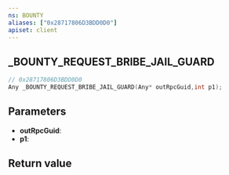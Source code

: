 ```yaml
---
ns: BOUNTY
aliases: ["0x28717806D3BDD0D0"]
apiset: client
---
```

## _BOUNTY_REQUEST_BRIBE_JAIL_GUARD

```c
// 0x28717806D3BDD0D0
Any _BOUNTY_REQUEST_BRIBE_JAIL_GUARD(Any* outRpcGuid,int p1);
```


## Parameters
* **outRpcGuid**:
* **p1**:

## Return value

